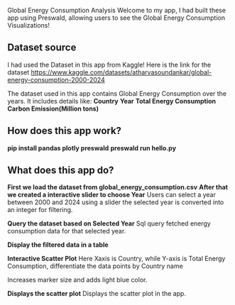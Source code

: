 Global Energy Consumption Analysis
Welcome to my app, I had built these app using Preswald, allowing users to see the Global Energy Consumption Visualizations!


## Dataset source
I had used the Dataset in this app from Kaggle!
Here is the link for the dataset https://www.kaggle.com/datasets/atharvasoundankar/global-energy-consumption-2000-2024

The dataset used in this app contains Global Energy Consumption over the years. It includes details like:
**Country**
**Year**
**Total Energy Consumption**
**Carbon Emission(Million tons)**

## How does this app work?
**pip install pandas plotly preswald**
**preswald run hello.py**

## What does this app do?
**First we load the dataset from global_energy_consumption.csv**
**After that we created a interactive slider to choose Year**
Users can select a year between 2000 and 2024 using a slider the selected year is converted into an integer for filtering.

**Query the dataset based on Selected Year**
Sql query fetched energy consumption data for that selected year.

**Display the filtered data in a table**

**Interactive Scatter Plot**
Here Xaxis is Country, while Y-axis is Total Energy Consumption, differentiate the data points by Country name

Increases marker size and adds light blue color.

**Displays the scatter plot**
Displays the scatter plot in the app.
